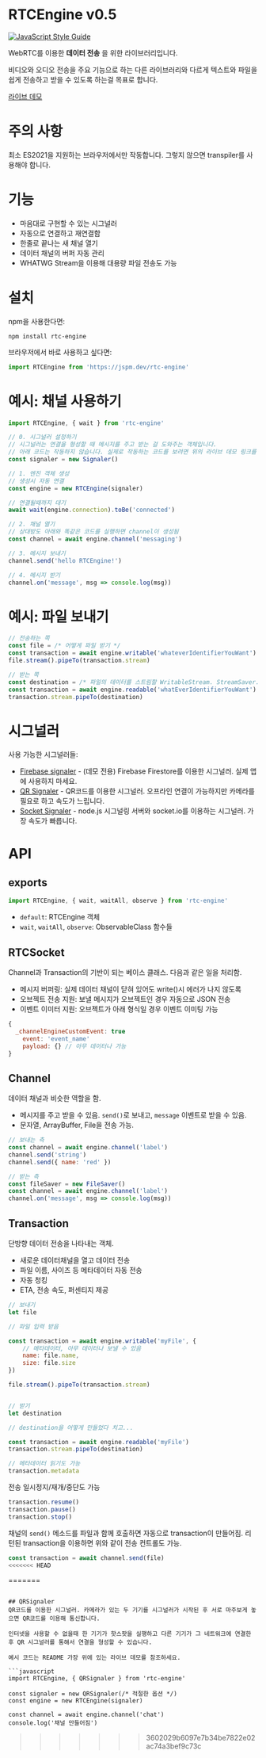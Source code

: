 # RTCEngine v0.5

[![JavaScript Style Guide](https://cdn.rawgit.com/standard/standard/master/badge.svg)](https://github.com/standard/standard)

WebRTC를 이용한 __데이터 전송__ 을 위한 라이브러리입니다. 

비디오와 오디오 전송을 주요 기능으로 하는 다른 라이브러리와 다르게 텍스트와 파일을 쉽게 전송하고 받을 수 있도록 하는걸 목표로 합니다.

[라이브 데모](https://stackblitz.com/edit/js-5nfron?file=index.js)

# 주의 사항
최소 ES2021을 지원하는 브라우저에서만 작동합니다. 그렇지 않으면 transpiler를 사용해야 합니다.

# 기능
- 마음대로 구현할 수 있는 시그널러
- 자동으로 연결하고 재연결함
- 한줄로 끝나는 새 채널 열기
- 데이터 채널의 버퍼 자동 관리
- WHATWG Stream을 이용해 대용량 파일 전송도 가능

# 설치
npm을 사용한다면: 
```
npm install rtc-engine
```

브라우저에서 바로 사용하고 싶다면:
```javascript
import RTCEngine from 'https://jspm.dev/rtc-engine'
```

# 예시: 채널 사용하기
```javascript
import RTCEngine, { wait } from 'rtc-engine'

// 0. 시그널러 설정하기
// 시그널러는 연결을 형성할 때 메시지를 주고 받는 걸 도와주는 객체입니다.
// 아래 코드는 작동하지 않습니다. 실제로 작동하는 코드를 보려면 위의 라이브 데모 링크를 따라가세요.
const signaler = new Signaler()

// 1. 엔진 객체 생성
// 생성시 자동 연결
const engine = new RTCEngine(signaler)

// 연결될때까지 대기
await wait(engine.connection).toBe('connected')

// 2. 채널 열기
// 상대방도 아래와 똑같은 코드를 실행하면 channel이 생성됨
const channel = await engine.channel('messaging')

// 3. 메시지 보내기
channel.send('hello RTCEngine!')

// 4. 메시지 받기
channel.on('message', msg => console.log(msg))
```

# 예시: 파일 보내기
```javascript
// 전송하는 쪽
const file = /* 어떻게 파일 받기 */
const transaction = await engine.writable('whateverIdentifierYouWant')
file.stream().pipeTo(transaction.stream)

// 받는 쪽
const destination = /* 파일의 데이터를 스트림할 WritableStream. StreamSaver.js같은거 사용 가능 */
const transaction = await engine.readable('whatEverIdentifierYouWant')
transaction.stream.pipeTo(destination)
```

# 시그널러
사용 가능한 시그널러들:
 - [Firebase signaler](https://github.com/Quasar-Kim/rtc-engine-signaler-firebase) - (데모 전용) Firebase Firestore를 이용한 시그널러. 실제 앱에 사용하지 마세요.
 - [QR Signaler](https://github.com/Quasar-Kim/rtc-engine-signaler-qr) - QR코드를 이용한 시그널러. 오프라인 연결이 가능하지만 카메라를 필요로 하고 속도가 느립니다.
 - [Socket Signaler](https://github.com/Quasar-Kim/rtc-engine-signaler-socket) - node.js 시그널링 서버와 socket.io를 이용하는 시그널러. 가장 속도가 빠릅니다.


# API

## exports

```javascript
import RTCEngine, { wait, waitAll, observe } from 'rtc-engine'
```
 - `default`: RTCEngine 객체
 - `wait`, `waitAll`, `observe`: ObservableClass 함수들

## RTCSocket

Channel과 Transaction의 기반이 되는 베이스 클래스. 다음과 같은 일을 처리함.

- 메시지 버퍼링: 실제 데이터 채널이 닫혀 있어도 write()시 에러가 나지 않도록
- 오브젝트 전송 지원: 보낼 메시지가 오브젝트인 경우 자동으로 JSON 전송
- 이벤트 이미터 지원: 오브젝트가 아래 형식일 경우 이벤트 이미팅 가능

```jsx
{
  _channelEngineCustomEvent: true
	event: 'event_name'
	payload: {} // 아무 데이터나 가능 
}
```

## Channel

데이터 채널과 비슷한 역할을 함.
- 메시지를 주고 받을 수 있음. `send()`로 보내고, `message` 이벤트로 받을 수 있음.
- 문자열, ArrayBuffer, File을 전송 가능.

```jsx
// 보내는 측
const channel = await engine.channel('label')
channel.send('string')
channel.send({ name: 'red' })

// 받는 측
const fileSaver = new FileSaver()
const channel = await engine.channel('label')
channel.on('message', msg => console.log(msg))
```

## Transaction

단방향 데이터 전송을 나타내는 객체.

- 새로운 데이터채널을 열고 데이터 전송
- 파일 이름, 사이즈 등 메타데이터 자동 전송
- 자동 청킹
- ETA, 전송 속도, 퍼센티지 제공

```jsx
// 보내기
let file

// 파일 입력 받음

const transaction = await engine.writable('myFile', {
    // 메타데이터, 아무 데이터나 보낼 수 있음
    name: file.name,
    size: file.size
})

file.stream().pipeTo(transaction.stream)


// 받기
let destination

// destination을 어떻게 만들었다 치고...

const transaction = await engine.readable('myFile')
transaction.stream.pipeTo(destination)

// 메타데이터 읽기도 가능
transaction.metadata
```

전송 일시정지/재개/중단도 가능
```jsx
transaction.resume()
transaction.pause()
transaction.stop()
```

채널의 `send()` 메소드를 파일과 함께 호출하면 자동으로 transaction이 만들어짐. 리턴된 transaction을 이용하면 위와 같이 전송 컨트롤도 가능.

```javascript
const transaction = await channel.send(file)
<<<<<<< HEAD
```
=======
```

## QRSignaler
QR코드를 이용한 시그널러. 카메라가 있는 두 기기를 시그널러가 시작된 후 서로 마주보게 놓으면 QR코드를 이용해 통신합니다.

인터넷을 사용할 수 없을때 한 기기가 핫스팟을 실행하고 다른 기기가 그 네트워크에 연결한 후 QR 시그널러를 통해서 연결을 형성할 수 있습니다.

예시 코드는 README 가장 위에 있는 라이브 데모를 참조하세요.

```javascript
import RTCEngine, { QRSignaler } from 'rtc-engine'

const signaler = new QRSignaler(/* 적절한 옵션 */)
const engine = new RTCEngine(signaler)

const channel = await engine.channel('chat')
console.log('채널 만들어짐')
```
>>>>>>> 3602029b6097e7b34be7822e02ac74a3bef9c73c
